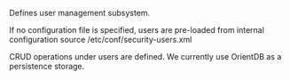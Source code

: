 Defines user management subsystem. 

If no configuration file is specified, users are pre-loaded from internal configuration source /etc/conf/security-users.xml

CRUD operations under users are defined. We currently use OrientDB as a persistence storage.